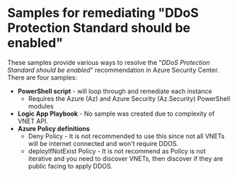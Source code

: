 # Samples for remediating "DDoS Protection Standard should be enabled"
These samples provide various ways to resolve the "*DDoS Protection Standard should be enabled*" recommendation in Azure Security Center. There are four samples:
* **PowerShell script** - will loop through and remediate each instance 
    * Requires the Azure (Az) and Azure Security (Az.Security) PowerShell modules
* **Logic App Playbook** - No sample was created due to complexity of VNET API.
* **Azure Policy definitions**
    * Deny Policy - It is not recommended to use this since not all VNETs will be
    internet connected and won't require DDOS.
    * deployIfNotExist Policy - It is not recommend as Policy is not iterative 
    and you need to discover VNETs, then discover if they are public facing to 
    apply DDOS.
